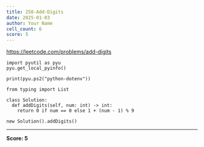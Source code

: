 ```yaml
---
title: 258-Add-Digits
date: 2025-01-03
author: Your Name
cell_count: 6
score: 5
---
```


https://leetcode.com/problems/add-digits


```
import pyutil as pyu
pyu.get_local_pyinfo()
```


```
print(pyu.ps2("python-dotenv"))
```


```
from typing import List
```


```
class Solution:
  def addDigits(self, num: int) -> int:
    return 0 if num == 0 else 1 + (num - 1) % 9
```


```
new Solution().addDigits()
```


---
**Score: 5**